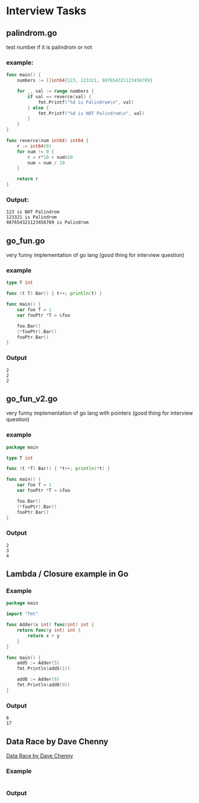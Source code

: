 # Interview Tasks

## palindrom.go 

test number if it is palindrom or not 

### example:

```go
func main() {
	numbers := []int64{123, 123321, 987654321123456789}

	for _, val := range numbers {
		if val == reverce(val) {
			fmt.Printf("%d is Palindrom\n", val)
		} else {
			fmt.Printf("%d is NOT Palindrom\n", val)
		}
	}
}

func reverce(num int64) int64 {
	r := int64(0)
	for num != 0 {
		r = r*10 + num%10
		num = num / 10
	}

	return r
}
```

### Output:

```shell
123 is NOT Palindrom
123321 is Palindrom
987654321123456789 is Palindrom
```


## go_fun.go

very funny implementation of go lang (good thing for interview question)

### example

```go
type T int

func (t T) Bar() { t++; println(t) }

func main() {
	var foo T = 1
	var fooPtr *T = &foo

	foo.Bar()
	(*fooPtr).Bar()
	fooPtr.Bar()
}
```

### Output

```shell
2
2
2
```


## go_fun_v2.go

very funny implementation of go lang with pointers (good thing for interview question)

### example

```go
package main

type T int

func (t *T) Bar() { *t++; println(*t) }

func main() {
	var foo T = 1
	var fooPtr *T = &foo

	foo.Bar()
	(*fooPtr).Bar()
	fooPtr.Bar()
}
```

### Output

```shell
2
3
4
```

## Lambda / Closure example in Go

### Example 

```go
package main

import "fmt"

func Adder(x int) func(int) int {
	return func(y int) int {
		return x + y
	}
}

func main() {
	add5 := Adder(5)
	fmt.Println(add5(1))

	add8 := Adder(8)
	fmt.Println(add8(9))
}
```

### Output

```shell
6
17
```

## Data Race by Dave Chenny

[Data Race by Dave Chenny](http://dave.cheney.net/2015/11/18/wednesday-pop-quiz-spot-the-race)

### Example
```go

```

### Output

